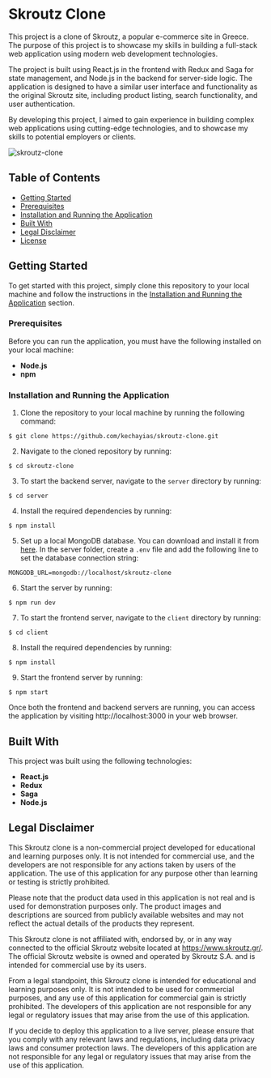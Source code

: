 # Skroutz Clone

This project is a clone of Skroutz, a popular e-commerce site in Greece. The purpose of this project is to showcase my skills in building a full-stack web application using modern web development technologies.

The project is built using React.js in the frontend with Redux and Saga for state management, and Node.js in the backend for server-side logic. The application is designed to have a similar user interface and functionality as the original Skroutz site, including product listing, search functionality, and user authentication.

By developing this project, I aimed to gain experience in building complex web applications using cutting-edge technologies, and to showcase my skills to potential employers or clients.

![skroutz-clone](https://user-images.githubusercontent.com/70820055/169584199-49169c24-08d3-4249-8e00-49a18807d9f7.gif)

## Table of Contents

- [Getting Started](#getting-started)
- [Prerequisites](#prerequisites)
- [Installation and Running the Application](#installation-and-running-the-application)
- [Built With](#built-with)
- [Legal Disclaimer](#legal-disclaimer)
- [License](#license)


## Getting Started

To get started with this project, simply clone this repository to your local machine and follow the instructions in the [Installation and Running the Application](#installation-and-running-the-application) section.

### Prerequisites

Before you can run the application, you must have the following installed on your local machine:

- **Node.js**
- **npm**

### Installation and Running the Application

1. Clone the repository to your local machine by running the following command:
```
$ git clone https://github.com/kechayias/skroutz-clone.git
```

2. Navigate to the cloned repository by running:
```
$ cd skroutz-clone
```

3. To start the backend server, navigate to the `server` directory by running:
```
$ cd server
```

4. Install the required dependencies by running:
```
$ npm install
```

5. Set up a local MongoDB database. You can download and install it from [here](https://www.mongodb.com/try/download/community).
   In the server folder, create a `.env` file and add the following line to set the database connection string:
```
MONGODB_URL=mongodb://localhost/skroutz-clone
```
6. Start the server by running:
```
$ npm run dev
```

7. To start the frontend server, navigate to the `client` directory by running:
```
$ cd client
```

8. Install the required dependencies by running:
```
$ npm install
```
 
9. Start the frontend server by running:
```
$ npm start
```

Once both the frontend and backend servers are running, you can access the application by visiting http://localhost:3000 in your web browser.

## Built With

This project was built using the following technologies:

- **React.js**
- **Redux**
- **Saga**
- **Node.js**

## Legal Disclaimer

This Skroutz clone is a non-commercial project developed for educational and learning purposes only. It is not intended for commercial use, and the developers are not responsible for any actions taken by users of the application. The use of this application for any purpose other than learning or testing is strictly prohibited.

Please note that the product data used in this application is not real and is used for demonstration purposes only. The product images and descriptions are sourced from publicly available websites and may not reflect the actual details of the products they represent.

This Skroutz clone is not affiliated with, endorsed by, or in any way connected to the official Skroutz website located at https://www.skroutz.gr/. The official Skroutz website is owned and operated by Skroutz S.A. and is intended for commercial use by its users.

From a legal standpoint, this Skroutz clone is intended for educational and learning purposes only. It is not intended to be used for commercial purposes, and any use of this application for commercial gain is strictly prohibited. The developers of this application are not responsible for any legal or regulatory issues that may arise from the use of this application.

If you decide to deploy this application to a live server, please ensure that you comply with any relevant laws and regulations, including data privacy laws and consumer protection laws. The developers of this application are not responsible for any legal or regulatory issues that may arise from the use of this application.

